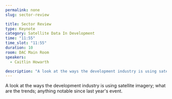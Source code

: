 ```yaml
---
permalink: none
slug: sector-review

title: Sector Review
type: Keynote
category: Satellite Data In Development
time: "11:55"
time_slot: "11:55"
duration: 10
room: DAC Main Room
speakers:
  - Caitlin Howarth

description: "A look at the ways the development industry is using satellite imagery; what are the trends; anything notable since last year's event."
---
```

A look at the ways the development industry is using satellite imagery; what are the trends; anything notable since last year's event.